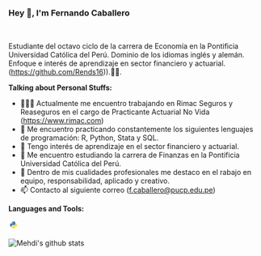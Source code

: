 ### Hey 👋, I'm Fernando Caballero

<br />

Estudiante del octavo ciclo de la carrera de Economía en la Pontificia Universidad Católica del Perú. Dominio de los idiomas inglés y alemán. Enfoque e interés de aprendizaje en sector financiero y actuarial.(https://github.com/Rends16)).🏽‍💼. 

**Talking about Personal Stuffs:**

- 👨🏽‍💻 Actualmente me encuentro trabajando en Rimac Seguros y Reaseguros en el cargo de Practicante Actuarial No Vida (https://www.rimac.com) 
- 🌱 Me encuentro practicando constantemente los siguientes lenguajes de programación: R, Python, Stata y SQL.
- 🤔 Tengo interés de aprendizaje en el sector financiero y actuarial.
- 💼 Me encuentro estudiando la carrera de Finanzas en la Pontificia Universidad Católica del Perú.
- 💬 Dentro de mis cualidades profesionales me destaco en el rabajo en equipo, responsabilidad, aplicado y creativo.
- 📫 Contacto al siguiente correo (f.caballero@pucp.edu.pe)


**Languages and Tools:**  

<code><img height="20" src="https://raw.githubusercontent.com/github/explore/80688e429a7d4ef2fca1e82350fe8e3517d3494d/topics/python/python.png"></code>


![Mehdi's github stats](https://github-readme-stats.vercel.app/api?username=Rends16&show_icons=true&hide_border=true)

<br />
